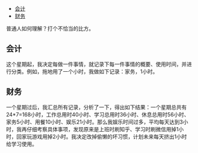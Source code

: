 <!-- TOC -->

- [会计](#会计)
- [财务](#财务)

<!-- /TOC -->


普通人如何理解？打个不恰当的比方。

## 会计

这个星期起，我决定每做一件事情，就记录下每一件事情的概要、使用时间，并进行分类。例如，拖地用了一个小时，我做如下记录：家务，1小时。


## 财务

一个星期过后，我汇总所有记录，分析了一下，得出如下结果：一个星期总共有24*7=168小时，工作总用时40小时、学习总用时36小时、休息总用时56小时、家务5小时、用餐10小时、娱乐21小时。那么我娱乐时间过多，平均每天达到3小时，我再仔细考察具体事项，发现原来是上班时刷知乎、学习时刷微信用掉1小时，回家玩游戏用掉2小时。我决定改掉偷懒的坏习惯，计划未来每天挤出1小时给学习使用。



